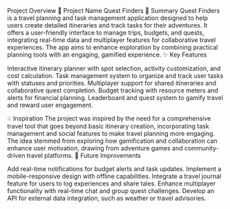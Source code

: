 Project Overview
🎯 Project Name
Quest Finders
🚀 Summary
Quest Finders is a travel planning and task management application designed to help users create detailed itineraries and track tasks for their adventures. It offers a user-friendly interface to manage trips, budgets, and quests, integrating real-time data and multiplayer features for collaborative travel experiences. The app aims to enhance exploration by combining practical planning tools with an engaging, gamified experience.
✨ Key Features

Interactive itinerary planner with spot selection, activity customization, and cost calculation.
Task management system to organize and track user tasks with statuses and priorities.
Multiplayer support for shared itineraries and collaborative quest completion.
Budget tracking with resource meters and alerts for financial planning.
Leaderboard and quest system to gamify travel and reward user engagement.

💡 Inspiration
The project was inspired by the need for a comprehensive travel tool that goes beyond basic itinerary creation, incorporating task management and social features to make travel planning more engaging. The idea stemmed from exploring how gamification and collaboration can enhance user motivation, drawing from adventure games and community-driven travel platforms.
📌 Future Improvements

Add real-time notifications for budget alerts and task updates.
Implement a mobile-responsive design with offline capabilities.
Integrate a travel journal feature for users to log experiences and share tales.
Enhance multiplayer functionality with real-time chat and group quest challenges.
Develop an API for external data integration, such as weather or travel advisories.
